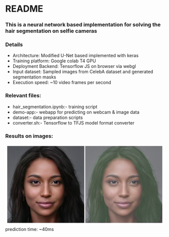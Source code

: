 # README

### This is a neural network based implementation for solving the hair segmentation on selfie cameras


### Details
- Architecture: Modified U-Net based implemented with keras
- Training platform: Google colab T4 GPU
- Deployment Backend: Tensorflow JS on browser via webgl
- Input dataset: Sampled images from CelebA dataset and generated segmentation masks
- Execution speed: ~10 video frames per second

### Relevant files:
- hair_segmentation.ipynb:- training script
- demo-app:- webapp for predicting on webcam & image data
- dataset:- data preparation scripts
- converter.sh:- Tensorflow to TFJS model format converter

### Results on images:
![Screenshot](result.png)
prediction time: ~40ms
